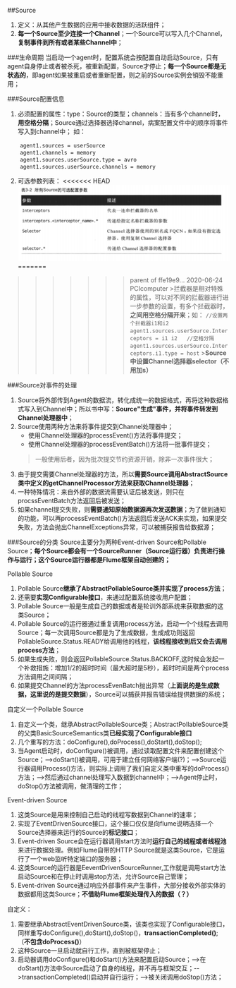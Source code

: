 ##Source
1. 定义：从其他产生数据的应用中接收数据的活跃组件；
2. **每一个Source至少连接一个Channel**；一个Source可以写入几个Channel，**复制事件到所有或者某些Channel中**；

###生命周期
当启动一个agent时，配置系统会按配置自动启动Source，只有agent自身停止或者被杀死，被重新配置，Source才停止；**每一个Source都是无状态的**，即agent如果被重启或者重新配置，则之前的Source实例会销毁不能重用；

###Source配置信息
1. 必须配置的属性：type：Source的类型；channels：当有多个channel时，**用空格分隔**；Source通过选择器选择channel，病案配置文件中的顺序将事件写入到channel中；
如：
```
    agent1.sources = userSource
    agent1.channels = memory
    agent1.sources.userSource.type = avro
    agent1.sources.userSource.channels = memory
```
2. 可选参数列表：
<<<<<<< HEAD
![Source可选参数](img/Source可选配置参数.jpg)
=======
>>>>>>> parent of ffe19e9... 2020-06-24 PCIcomputer
    >拦截器是相对特殊的属性，可以对不同的拦截器进行进一步参数的设置，有多个拦截器时，**之间用空格分隔开来**；如：
    ```
    //设置两个拦截器i1和i2
    agent1.sources.userSource.Interceptors = i1 i2   //空格分隔
    agent1.sources.userSource.Interceptors.i1.type = host
    ```
    >**Source中设置Channel选择器selector（不用加s）**

###Source对事件的处理
1. Source将外部传到Agent的数据流，转化成统一的数据格式，再将这种数据格式写入到Channel中；所以书中写：**Source"生成"事件，并将事件转发到Channel处理器中**；
2. Source使用两种方法来将事件提交到Channel处理器中；
    * 使用Channel处理器的processEvent()方法将事件提交；
    * 使用Channel处理器的processEventBatch()方法将一批事件提交；
    >一般使用后者，因为批次提交节约资源开销，除非一次事件很大；
3. 由于提交需要Channel处理器的方法，所以**需要Source调用AbstractSource类中定义的getChannelProcessor方法来获取Channel处理器**；
4. 一种特殊情况：来自外部的数据流需要认证后被发送，则只在procssEventBatch方法返回后被发送；
5. 如果channel提交失败，则**需要通知原始数据源再次发送数据**；为了做到通知的功能，可以再processEventBatch()方法返回后发送ACK来实现，如果提交失败，方法会抛出ChannelExceptions异常，可以被捕获报告给数据源；

###Source的分类
Source主要分为两种Event-driven Source和Pollable Source；**每个Source都会有一个SourceRunner（Source运行器）负责进行操作与运行；这个Source运行器都是Flume框架自动创建的；**

Pollable Source
1. Pollable Source**继承了AbstractPollableSource类并实现了process方法**；
2. 还需要**实现Configurable接口**，来通过配置系统接收用户配置；
3. Pollable Source一般是生成自己的数据或者是轮训外部系统来获取数据的这类Source；
4. Pollable Source的运行器通过重复调用process方法，启动一个个线程去调用Source；每一次调用Source都是为了生成数据，生成成功则返回PollableSource.Status.READY给调用他的线程，**该线程接收到后又会去调用process方法**；
5. 如果生成失败，则会返回PollableSource.Status.BACKOFF,这时候会发起一个补救措施：增加1/2的超时时间（最大超时是5秒），超时时间是两个process方法调用之间间隔；
6. 如果提交Channel的方法processEvenBatch抛出异常（**上面说的是生成数据，这里说的是提交数据**），Source可以捕获并报告错误给提供数据的系统；

自定义一个Pollable Source
1. 自定义一个类，继承AbstractPollableSource类；AbstractPollableSource类的父类BasicSourceSemantics类**已经实现了Configurable接口**
2. 几个重写的方法：doConfigure(),doProcess(),doStart(),doStop();
3. 当Agent启动时，doConfigure()被调用，通过读取配置文件来配置创建这个Source；-->doStart()被调用，可用于建立任何网络客户端(?)；-->Source运行器调用Process()方法，则实际上调用了我们自定义类中重写的doProcess()方法；-->然后通过channel处理写入数据到channel中；-->Agent停止时，doStop()方法被调用，做清理的工作；

Event-driven Source
1. 这类Source是用来控制自己启动的线程写数据到Channel的速率；
2. 实现了EventDrivenSource接口，这个接口仅仅是向flume说明选择一个Source选择器来运行的Source的**标记接口**；
3. Event-driven Source会在运行器调用start方法时**运行自己的线程或者线程池**来进行数据处理。例如Flume自带的HTTP Source就是这类Source，它是运行了一个web监听特定端口的服务器；
4. 这类Source的运行器是EeventDrivenSourceRunner,工作就是调用start方法启动Source和在停止时调用stop方法，允许Source自己管理；
5. Event-driven Source通过响应外部事件来产生事件，大部分接收外部实体的数据都用这类Source；**不借助Flume框架处理传入的数据（？）**

自定义：
1. 需要继承AbstractEventDrivenSource类，该类也实现了Configurable接口，同样重写doConfigure(),doStart(),doStop()，**transactionCompleted()**;（**不包含doProcess()**）
2. 这种Source一旦启动就自行工作，直到被框架停止；
3. 启动器调用doConfigure()和doStart()方法来配置启动Source；-->在doStart()方法中Source启动了自身的线程，并不再与框架交互；-->transactionCompleted()启动并自行运行；-->被关闭调用doStop()方法；
